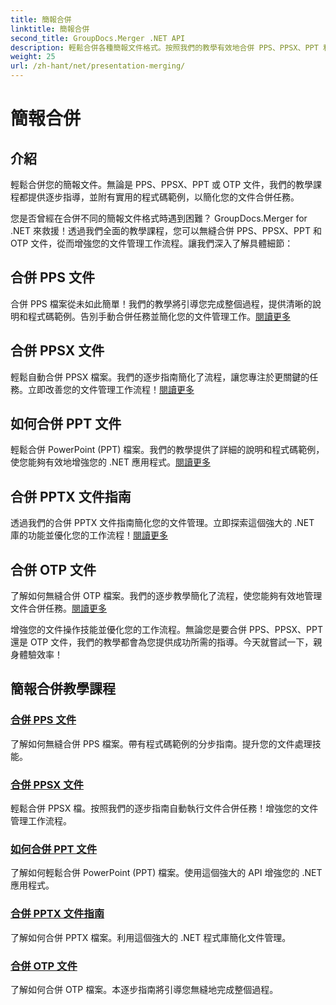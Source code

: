 ```yaml
---
title: 簡報合併
linktitle: 簡報合併
second_title: GroupDocs.Merger .NET API
description: 輕鬆合併各種簡報文件格式。按照我們的教學有效地合併 PPS、PPSX、PPT 和 OTP 檔案。 #GroupDocs.Merger
weight: 25
url: /zh-hant/net/presentation-merging/
---
```


# 簡報合併

## 介紹

輕鬆合併您的簡報文件。無論是 PPS、PPSX、PPT 或 OTP 文件，我們的教學課程都提供逐步指導，並附有實用的程式碼範例，以簡化您的文件合併任務。

您是否曾經在合併不同的簡報文件格式時遇到困難？ GroupDocs.Merger for .NET 來救援！透過我們全面的教學課程，您可以無縫合併 PPS、PPSX、PPT 和 OTP 文件，從而增強您的文件管理工作流程。讓我們深入了解具體細節：

##  合併 PPS 文件

合併 PPS 檔案從未如此簡單！我們的教學將引導您完成整個過程，提供清晰的說明和程式碼範例。告別手動合併任務並簡化您的文件管理工作。[閱讀更多](./merge-pps-files/)

##  合併 PPSX 文件

輕鬆自動合併 PPSX 檔案。我們的逐步指南簡化了流程，讓您專注於更關鍵的任務。立即改善您的文件管理工作流程！[閱讀更多](./merging-ppsx-files/)

##  如何合併 PPT 文件

輕鬆合併 PowerPoint (PPT) 檔案。我們的教學提供了詳細的說明和程式碼範例，使您能夠有效地增強您的 .NET 應用程式。[閱讀更多](./how-to-merge-ppt-files/)

##  合併 PPTX 文件指南

透過我們的合併 PPTX 文件指南簡化您的文件管理。立即探索這個強大的 .NET 庫的功能並優化您的工作流程！[閱讀更多](./guide-merging-pptx-files/)

##  合併 OTP 文件

了解如何無縫合併 OTP 檔案。我們的逐步教學簡化了流程，使您能夠有效地管理文件合併任務。[閱讀更多](./merging-otp-files/)

增強您的文件操作技能並優化您的工作流程。無論您是要合併 PPS、PPSX、PPT 還是 OTP 文件，我們的教學都會為您提供成功所需的指導。今天就嘗試一下，親身體驗效率！
## 簡報合併教學課程
### [合併 PPS 文件](./merge-pps-files/)
了解如何無縫合併 PPS 檔案。帶有程式碼範例的分步指南。提升您的文件處理技能。
### [合併 PPSX 文件](./merging-ppsx-files/)
輕鬆合併 PPSX 檔。按照我們的逐步指南自動執行文件合併任務！增強您的文件管理工作流程。
### [如何合併 PPT 文件](./how-to-merge-ppt-files/)
了解如何輕鬆合併 PowerPoint (PPT) 檔案。使用這個強大的 API 增強您的 .NET 應用程式。
### [合併 PPTX 文件指南](./guide-merging-pptx-files/)
了解如何合併 PPTX 檔案。利用這個強大的 .NET 程式庫簡化文件管理。
### [合併 OTP 文件](./merging-otp-files/)
了解如何合併 OTP 檔案。本逐步指南將引導您無縫地完成整個過程。